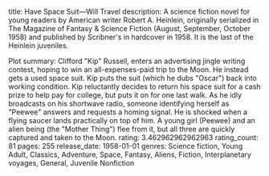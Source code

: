 title: Have Space Suit—Will Travel
description: A science fiction novel for young readers by American writer Robert A. Heinlein, originally serialized in The Magazine of Fantasy & Science Fiction (August, September, October 1958) and published by Scribner's in hardcover in 1958. It is the last of the Heinlein juveniles.

Plot summary:
Clifford "Kip" Russell, enters an advertising jingle writing contest, hoping to win an all-expenses-paid trip to the Moon. He instead gets a used space suit. Kip puts the suit (which he dubs "Oscar") back into working condition.
Kip reluctantly decides to return his space suit for a cash prize to help pay for college, but puts it on for one last walk. As he idly broadcasts on his shortwave radio, someone identifying herself as "Peewee" answers and requests a homing signal. He is shocked when a flying saucer lands practically on top of him. A young girl (Peewee) and an alien being (the "Mother Thing") flee from it, but all three are quickly captured and taken to the Moon.
rating: 3.462962962962963
rating_count: 81
pages: 255
release_date: 1958-01-01
genres: Science fiction, Young Adult, Classics, Adventure, Space, Fantasy, Aliens, Fiction, Interplanetary voyages, General, Juvenile Nonfiction